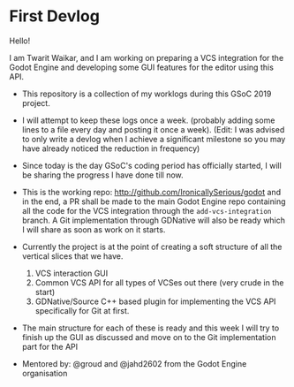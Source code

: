 # First Devlog

Hello!

I am Twarit Waikar, and I am working on preparing a VCS integration for the Godot Engine and developing some GUI features for the editor using this API.

* This repository is a collection of my worklogs during this GSoC 2019 project.

* I will attempt to keep these logs once a week. (probably adding some lines to a file every day and posting it once a week). (Edit: I was advised to only write a devlog when I achieve a significant milestone so you may have already noticed the reduction in frequency)

* Since today is the day GSoC's coding period has officially started, I will be sharing the progress I have done till now.

* This is the working repo: http://github.com/IronicallySerious/godot and in the end, a PR shall be made to the main Godot Engine repo containing all the code for the VCS integration through the `add-vcs-integration` branch. A Git implementation through GDNative will also be ready which I will share as soon as work on it starts.

* Currently the project is at the point of creating a soft structure of all the vertical slices that we have. 
    1. VCS interaction GUI
    2. Common VCS API for all types of VCSes out there (very crude in the start)
    3. GDNative/Source C++ based plugin for implementing the VCS API specifically for Git at first.
    
* The main structure for each of these is ready and this week I will try to finish up the GUI as discussed and move on to the Git implementation part for the API

* Mentored by: @groud and @jahd2602 from the Godot Engine organisation
